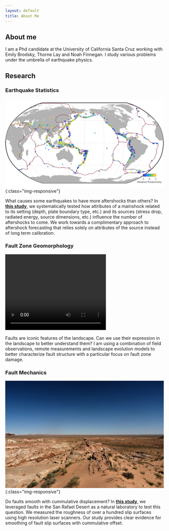 ```yaml
---
layout: default
title: About Me
---
```


## About me
I am a Phd candidate at the University of California Santa Cruz working with Emily Brodsky, Thorne Lay and Noah Finnegan. I study various problems under the umbrella of earthquake physics.

## Research

### Earthquake Statistics

![relative aftershock productivity](assets/img/worldmap_res.png){:class="img-responsive"}

What causes some earthquakes to have more aftershocks than others? In <a href="https://scholar.google.ca/citations?hl=en&user=XsIHgIsAAAAJ">__this study__</a>, we systematically tested how attributes of a mainshock related to its setting (depth, plate boundary type, etc.) and its sources (stress drop, radiated energy, source dimensions, etc.) influence the number of aftershocks to come. We work towards a complimentary approach to aftershock forecasting that relies solely on attributes of the source instead of long term calibration.

### Fault Zone Geomorphology

<video controls="controls" width="320" height="240"
       name="Video Name" src="assets/gifs/landscape_evolution.mov"></video>

Faults are iconic features of the landscape. Can we use their expression in the landscape to better understand them? I am using a combination of field observations, remote measurements and landscape evolution models to better characterize fault structure with a particular focus on fault zone damage.

### Fault Mechanics

![Utah](assets/img/utah_mollys_castle.jpg){:class="img-responsive"}

Do faults smooth with cummulative displacement? In <a href="https://agupubs.onlinelibrary.wiley.com/doi/abs/10.1029/2018JB015638">__this study__</a>, we leveraged faults in the San Rafael Desert as a natural laboratory to test this question. We measured the roughness of over a hundred slip surfaces using high resolution laser scanners. Our study provides clear evidence for smoothing of fault slip surfaces with cummulative offset.


<!-- -----
thing | 2 | more -->
